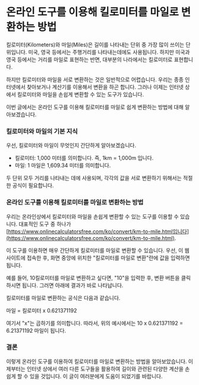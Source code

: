 온라인 도구를 이용해 킬로미터를 마일로 변환하는 방법
=============================

킬로미터(Kilometers)와 마일(Miles)은 길이를 나타내는 단위 중 가장 많이 쓰이는 단위입니다. 미국, 영국 등에서는 주행거리를 나타내는데에도 사용됩니다. 하지만 미국과 영국 등에서는 거리를 마일로 표현하는 반면, 대부분의 나라에서는 킬로미터로 표현합니다.

하지만 킬로미터와 마일을 서로 변환하는 것은 일반적으로 어렵습니다. 우리는 종종 인터넷에서 찾아보거나 계산기를 이용해서 변환을 하곤 합니다. 그러나 이제는 인터넷 상에서 킬로미터와 마일을 손쉽게 변환할 수 있는 도구가 있습니다.

이번 글에서는 온라인 도구를 이용해 킬로미터를 마일로 쉽게 변환하는 방법에 대해 알아보겠습니다.

### 킬로미터와 마일의 기본 지식

우선, 킬로미터와 마일이 무엇인지 간단하게 알아보겠습니다.

- 킬로미터: 1,000 미터를 의미합니다. 즉, 1km = 1,000m 입니다.
- 마일: 1 마일은 1,609.34 미터를 의미합니다.

두 단위 모두 거리를 나타내는 데에 사용되며, 각각의 값을 서로 변환하기 위해서는 적절한 공식이 필요합니다.

### 온라인 도구를 이용해 킬로미터를 마일로 변환하는 방법

우리는 온라인상에서 킬로미터와 마일을 손쉽게 변환할 수 있는 도구를 이용할 수 있습니다. 대표적인 도구 중 하나가 [https://www.onlinecalculatorsfree.com/ko/convert/km-to-mile.html입니다](https://www.onlinecalculatorsfree.com/ko/convert/km-to-mile.html).

이 도구를 이용하면 매우 간단하게 킬로미터를 마일로 변환할 수 있습니다. 우선, 이 웹사이트에 접속한 후, 화면 중앙에 위치한 "킬로미터를 마일로 변환"란에 값을 입력하면 됩니다.

예를 들어, 10킬로미터를 마일로 변환하고 싶다면, "10"을 입력한 후, 변환 버튼을 클릭하시면 됩니다. 그러면 아래에 결과가 바로 나타납니다.

킬로미터를 마일로 변환하는 공식은 다음과 같습니다.

마일 = 킬로미터 x 0.621371192

여기서 "x"는 곱하기를 의미합니다. 따라서, 위의 예시에서는 10 x 0.621371192 = 6.21371192 마일이 됩니다.

### 결론

이렇게 온라인 도구를 이용하여 킬로미터를 마일로 변환하는 방법을 알아보았습니다. 이제부터는 인터넷 상에서 여러 다른 도구들을 활용하여 길이와 관련된 다양한 계산을 손쉽게 할 수 있을 것입니다. 이 글이 여러분에게 도움이 되었기를 바랍니다.